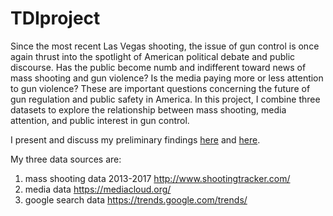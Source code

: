 # TDIproject
Since the most recent Las Vegas shooting, the issue of gun control is once again thrust into the spotlight of American political debate and public discourse. Has the public become numb and indifferent toward news of mass shooting and gun violence? Is the media paying more or less attention to gun violence? These are important questions concerning the future of gun regulation and public safety in America. In this project, I combine three datasets to explore the relationship between mass shooting, media attention, and public interest in gun control.

I present and discuss my preliminary findings [here](https://github.com/roxydu/TDIproject/wiki/notebook_plot1) and [here](https://github.com/roxydu/TDIproject/wiki/notebook_plot2).


My three data sources are:
1. mass shooting data 2013-2017 http://www.shootingtracker.com/
2. media data https://mediacloud.org/
3. google search data https://trends.google.com/trends/
